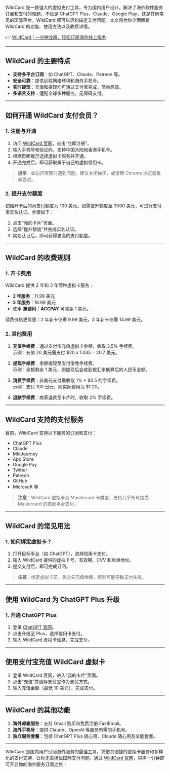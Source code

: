 WildCard 是一款强大的虚拟支付工具，专为国内用户设计，解决了海外软件服务订阅和支付的难题。不论是 ChatGPT Plus、Claude、Google Play，还是其他常见的国际平台，WildCard 都可以轻松搞定支付问题。本文将为你全面解析 WildCard 的功能、使用方法以及收费详情。

👉 [WildCard | 一分钟注册，轻松订阅海外线上服务](https://bit.ly/bewildcard)

---

## WildCard 的主要特点

- **支持多平台订阅**：如 ChatGPT、Claude、Patreon 等。
- **安全可靠**：提供远程网络环境和海外手机号。
- **实时提现**：充值和提现均可通过支付宝完成，简单高效。
- **多语言支持**：适配全球多种服务，无障碍支付。

---

## 如何开通 WildCard 支付会员？

### 1. 注册与开通

1. 访问 [WildCard 官网](https://bit.ly/bewildcard)，点击“立即注册”。
2. 输入手机号和验证码，支持中国大陆和香港手机号。
3. 根据页面提示选择虚拟卡服务并开通。
4. 开通完成后，即可获取属于自己的虚拟信用卡。

> **提示**：如访问官网时遇到问题，建议关闭梯子，或使用 Chrome 浏览器重新尝试。

### 2. 提升支付额度

初始开卡后的月支付额度为 100 美元。如需提升额度至 3000 美元，可进行支付宝实名认证。步骤如下：

1. 点击“我的卡片”页面。
2. 选择“提升额度”并完成实名认证。
3. 实名认证后，即可获得更高的支付额度。

---

## WildCard 的收费规则

### 1. 开卡费用

WildCard 提供 2 年和 3 年两种虚拟卡服务：

- **2 年服务**：11.99 美元  
- **3 年服务**：16.99 美元  
- 使用 **邀请码：ACCPAY** 可减免 1 美元。

续费价格更优惠：2 年新卡仅需 9.99 美元，3 年新卡仅需 14.99 美元。

### 2. 其他费用

1. **充值手续费**：通过支付宝充值虚拟卡余额，收取 3.5% 手续费。  
   示例：充值 20 美元需支付 $20 x 1.035 = 20.7 美元。

2. **提现手续费**：余额提现至支付宝免手续费。  
   示例：余额剩余 1 美元，则提现后会收到按汇率换算后的人民币金额。

3. **消费手续费**：非美元支付需收取 1% + $0.5 的手续费。  
   示例：支付 100 日元，则实际费用为 $1.20。

4. **退款手续费**：商家退款至卡片时，收取 2% 手续费。

---

## WildCard 支持的支付服务

目前，WildCard 支持以下服务的订阅和支付：

- ChatGPT Plus
- Claude
- MidJourney
- App Store
- Google Pay
- Twitter
- Patreon
- GitHub
- Microsoft 等

> **注意**：WildCard 虚拟卡为 Mastercard 卡类型，支持几乎所有接受 Mastercard 的商家平台支付。

---

## WildCard 的常见用法

### 1. 如何绑定虚拟卡？

1. 打开目标平台（如 ChatGPT），选择信用卡支付。
2. 输入 WildCard 提供的虚拟卡号、有效期、CVV 和账单地址。
3. 提交支付后，即可完成订阅。

> **注意**：绑定虚拟卡前，务必先充值余额，否则可能导致支付失败。

---

## 使用 WildCard 为 ChatGPT Plus 升级

### 1. 开通 ChatGPT Plus

1. 登录 [ChatGPT 官网](https://chat.openai.com/auth/login)。
2. 点击升级至 Plus，选择信用卡支付。
3. 输入 WildCard 虚拟卡信息，完成支付。

---

## 使用支付宝充值 WildCard 虚拟卡

1. 登录 WildCard 官网，进入“我的卡片”页面。
2. 点击“充值”并选择支付宝作为支付方式。
3. 输入充值金额（最低 10 美元），完成支付。

---

## WildCard 的其他功能

1. **海外邮箱服务**：支持 Gmail 购买和免费注册 FastEmail。
2. **海外手机号**：提供 Claude、OpenAI 等服务所需的手机号。
3. **独立服务套餐**：包括 ChatGPT Plus 随心用、Claude 随心用及全能套餐。

---

WildCard 是国内用户订阅海外服务的最佳工具，凭借其便捷的虚拟卡服务和多样化的支付支持，让你无需担忧国际支付问题。通过 [WildCard 官网](https://bit.ly/bewildcard)，只需一分钟即可开启你的海外服务订阅之旅！